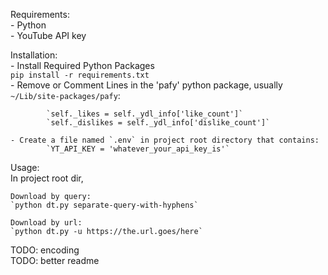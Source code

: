 Requirements:  
    - Python  
    - YouTube API key  

Installation:  
    - Install Required Python Packages  
        ```pip install -r requirements.txt```  
    - Remove or Comment Lines in the 'pafy' python package, usually `~/Lib/site-packages/pafy`:
  
            `self._likes = self._ydl_info['like_count']`  
            `self._dislikes = self._ydl_info['dislike_count']`

    - Create a file named `.env` in project root directory that contains:  
            `YT_API_KEY = 'whatever_your_api_key_is'`  

Usage:  
    In project root dir,  

    Download by query:  
    `python dt.py separate-query-with-hyphens`  

    Download by url:  
    `python dt.py -u https://the.url.goes/here`  

TODO: encoding  
TODO: better readme  
